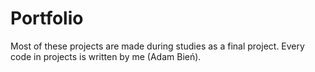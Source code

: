 # Portfolio
Most of these projects are made during studies as a final project. Every code in projects is written by me (Adam Bień).
